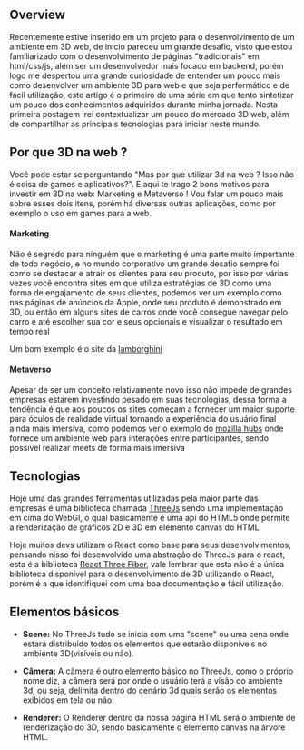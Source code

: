 ## Overview

Recentemente estive inserido em um projeto para o desenvolvimento de um ambiente em 3D web, de início pareceu um grande desafio, visto que estou familiarizado com o desenvolvimento de páginas "tradicionais" em html/css/js, além ser um desenvolvedor mais focado em backend, porém logo me despertou uma grande curiosidade de entender um pouco mais como desenvolver um ambiente 3D para web e que seja performático e de fácil utilização, este artigo é o primeiro de uma série em que tento sintetizar um pouco dos conhecimentos adquiridos durante minha jornada. Nesta primeira postagem irei contextualizar um pouco do mercado 3D web, além de compartilhar as principais tecnologias para iniciar neste mundo.

## Por que 3D na web ?

Você pode estar se perguntando "Mas por que utilizar 3d na web ? Isso não é coisa de games e aplicativos?". E aqui te trago 2 bons motivos para investir em 3D na web: Marketing e Metaverso ! Vou falar um pouco mais sobre esses dois itens, porém há diversas outras aplicações, como por exemplo o uso em games para a web.

#### Marketing
Não é segredo para ninguém que o marketing é uma parte muito importante de todo negócio, e no mundo corporativo um grande desafio sempre foi como se destacar e atrair os clientes para seu produto, por isso por várias vezes você encontra sites em que utiliza estratégias de 3D como uma forma de engajamento de seus clientes, podemos ver um exemplo como nas páginas de anúncios da Apple, onde seu produto é demonstrado em 3D, ou então em alguns sites de carros onde você consegue navegar pelo carro e até escolher sua cor e seus opcionais e visualizar o resultado em tempo real

Um bom exemplo é o site da [lamborghini](https://www.lamborghini.com/en-en/3d)


#### Metaverso
Apesar de ser um conceito relativamente novo isso não impede de grandes empresas estarem investindo pesado em suas tecnologias, dessa forma a tendência é que aos poucos os sites começam a fornecer um maior suporte para óculos de realidade virtual tornando a experiência do usuário final ainda mais imersiva, como podemos ver o exemplo do [mozilla hubs](https://hubs.mozilla.com/) onde fornece um ambiente web para interações entre participantes, sendo possível realizar meets de forma mais imersiva 


## Tecnologias

Hoje uma das grandes ferramentas utilizadas pela maior parte das empresas é uma biblioteca chamada [ThreeJs](https://threejs.org/) sendo uma implementação em cima do WebGl, o qual basicamente é uma api do HTML5 onde permite a renderização de gráficos 2D e 3D em elemento canvas do HTML

Hoje muitos devs utilizam o React como base para seus desenvolvimentos, pensando nisso foi desenvolvido uma abstração do ThreeJs para o react, esta é a biblioteca [React Three Fiber](https://github.com/pmndrs/react-three-fiber), vale lembrar que esta não é a única biblioteca disponível para o desenvolvimento de 3D utilizando o React, porém é a que identifiquei com uma boa documentação e fácil utilização.


## Elementos básicos

* __Scene:__ No ThreeJs tudo se inicia com uma "scene" ou uma cena onde estará distribuído todos os elementos que estarão disponíveis no ambiente 3D(visíveis ou não).

* __Câmera:__ A câmera é outro elemento básico no ThreeJs, como o próprio nome diz, a câmera será por onde o usuário terá a visão do ambiente 3d, ou seja, delimita dentro do cenário 3d quais serão os elementos exibidos em tela ou não.


* __Renderer:__ O Renderer dentro da nossa página HTML será o ambiente de renderização do 3D, sendo basicamente o elemento canvas na árvore HTML.

